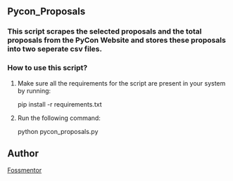## Pycon_Proposals

### This script scrapes the selected proposals and the total proposals from the PyCon Website and stores these proposals into two seperate csv files.

### How to use this script?

1. Make sure all the requirements for the script are present in your system by running:

    pip install -r requirements.txt

2. Run the following command:

    python pycon_proposals.py

## Author
[Fossmentor](https://github.com/fossmentorOfficial)
